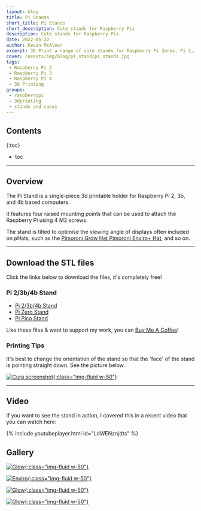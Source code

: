 ```yaml
---
layout: blog
title: Pi Stands
short_title: Pi Stands
short_description: Cute stands for Raspberry Pis
description: Cute stands for Raspberry Pis
date: 2022-05-22
author: Kevin McAleer
excerpt: 3D Print a range of cute stands for Raspberry Pi Zeros, Pi 2,3b,4b and Picos - specifically designed for Hats & pHats
cover: /assets/img/blog/pi_stand/pi_stands.jpg
tags:
 - Raspberry Pi 2
 - Raspberry Pi 3
 - Raspberry Pi 4
 - 3D Printing
groups:
 - raspberrypi
 - 3dprinting
 - stands and cases
---
```


## Contents

{:toc}
* toc

---

## Overview
The Pi Stand is a single-piece 3d printable holder for Raspberry Pi 2, 3b, and 4b based computers.

It features four raised mounting points that can be used to attach the Raspberry Pi using 4 M2 screws.

The stand is tilted to optimise the viewing angle of displays often included on pHats, such as the [Pimoroni Grow Hat](https://www.pimoroni.com/grow),[Pimoroni Enviro+ Hat](https://www.pimoroni.com/enviro), and so on.

---

## Download the STL files
Click the links below to download the files, it's completely free!

### Pi 2/3b/4b Stand
- [Pi 2/3b/4b Stand](/assets/stl/zero_stand/pi_stand.stl) 
- [Pi Zero Stand](/assets/stl/zero_stand/zero_stand.stl)
- [Pi Pico Stand](/assets/stl/zero_stand/pico_stand.stl)


Like these files & want to support my work, you can [Buy Me A Coffee](https://www.buymeacoffee.com/kevinmcaleer)!


### Printing Tips
It's best to change the orientation of the stand so that the 'face' of the stand is pointing straight down. See the picture below.

[![Cura screenshot](/assets/img/blog/zero_stand/cura.png){:class="img-fluid w-50"}](/assets/img/blog/zero_stand/cura.png)

---

## Video 
If you want to see the stand in action, I covered this in a recent video that you can watch here:

{% include youtubeplayer.html id="LdWENznjdts" %}

## Gallery

[![Glow](/assets/img/blog/pi_stand/pi_stand.jpg){:class="img-fluid w-50"}](/assets/img/blog/pi_stand/pi_stand.jpg)

[![Enviro](/assets/img/blog/zero_stand/enviro.jpg){:class="img-fluid w-50"}](/assets/img/blog/zero_stand/enviro.jpg)

[![Glow](/assets/img/blog/zero_stand/grow.jpg){:class="img-fluid w-50"}](/assets/img/blog/zero_stand/grow.jpg)

[![Glow](/assets/img/blog/zero_stand/zero_stand.png){:class="img-fluid w-50"}](/assets/img/blog/zero_stand/zero_stand.png)

